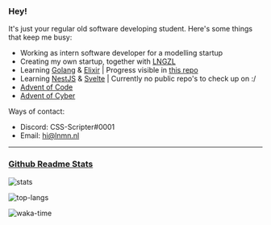 ### Hey!

It's just your regular old software developing student. Here's some things that keep me busy:

- Working as intern software developer for a modelling startup
- Creating my own startup, together with [LNGZL](https://github.com/abcdan)
- Learning [Golang](https://go.dev/) & [Elixir](https://elixir-lang.org/) | Progress visible in [this repo](https://github.com/CSS-Scripter/AdventOfCode)
- Learning [NestJS](https://nestjs.com/) & [Svelte](https://svelte.dev/) | Currently no public repo's to check up on :/
- [Advent of Code](https://adventofcode.com/2021)
- [Advent of Cyber](https://tryhackme.com/christmas)

Ways of contact:

- Discord: CSS-Scripter#0001
- Email: hi@lnmn.nl

---

### [Github Readme Stats](https://github.com/anuraghazra/github-readme-stats)

![stats](https://ghstats.lnmn.nl/api?username=CSS-Scripter&bg_color=-45,364156,364156,7D4E57,7D4E57&hide_border=true&hide_title=true&text_color=ffffff)

![top-langs](https://ghstats.lnmn.nl/api/top-langs?username=CSS-Scripter&bg_color=-45,364156,364156,7D4E57,7D4E57&hide_border=true&hide_title=true&text_color=ffffff&layout=compact&langs_count=6)

![waka-time](https://github-readme-stats.vercel.app/api/wakatime?username=CSS_Scripter&bg_color=-45,364156,364156,7D4E57,7D4E57&hide_border=true&hide_title=true&text_color=ffffff)
